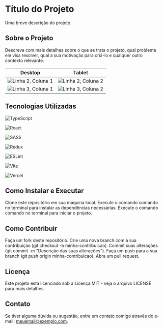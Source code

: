 # Título do Projeto
Uma breve descrição do projeto.

## Sobre o Projeto
Descreva com mais detalhes sobre o que se trata o projeto, qual problema ele visa resolver, qual a sua motivação para criá-lo e qualquer outro contexto relevante.

| Desktop | Tablet |
| -------- | -------- |
| ![Linha 2, Coluna 1](https://github.com/igords-goncalves/desafio-codelandia-1-blog/blob/feature/fusejs/.github/img/print_screens%20(6).png) | ![Linha 2, Coluna 2](https://github.com/igords-goncalves/desafio-codelandia-1-blog/blob/feature/fusejs/.github/img/print_screens%20(5).png) |
| ![Linha 3, Coluna 1](https://github.com/igords-goncalves/desafio-codelandia-1-blog/blob/feature/fusejs/.github/img/print_screens%20(1).png) | ![Linha 3, Coluna 2](https://github.com/igords-goncalves/desafio-codelandia-1-blog/blob/feature/fusejs/.github/img/print_screens%20(8).png) |

## Tecnologias Utilizadas

![TypeScript](https://img.shields.io/badge/typescript-%23007ACC.svg?style=for-the-badge&logo=typescript&logoColor=white)

![React](https://img.shields.io/badge/react-%2320232a.svg?style=for-the-badge&logo=react&logoColor=%2361DAFB)

![SASS](https://img.shields.io/badge/SASS-hotpink.svg?style=for-the-badge&logo=SASS&logoColor=white)

![Redux](https://img.shields.io/badge/redux-%23593d88.svg?style=for-the-badge&logo=redux&logoColor=white)

![ESLint](https://img.shields.io/badge/ESLint-4B3263?style=for-the-badge&logo=eslint&logoColor=white)

![Vite](https://img.shields.io/badge/vite-%23646CFF.svg?style=for-the-badge&logo=vite&logoColor=white)

![Vercel](https://img.shields.io/badge/vercel-%23000000.svg?style=for-the-badge&logo=vercel&logoColor=white)

## Como Instalar e Executar
Clone este repositório em sua máquina local.
Execute o comando comando no terminal para instalar as dependências necessárias.
Execute o comando comando no terminal para iniciar o projeto.

## Como Contribuir
Faça um fork deste repositório.
Crie uma nova branch com a sua contribuição (git checkout -b minha-contribuicao).
Commit suas alterações (git commit -m "Descrição das suas alterações").
Faça um push para a sua branch (git push origin minha-contribuicao).
Abra um pull request.

## Licença
Este projeto está licenciado sob a Licença MIT - veja o arquivo LICENSE para mais detalhes.

## Contato
Se tiver alguma dúvida ou sugestão, entre em contato comigo através do e-mail: meuemail@exemplo.com.
